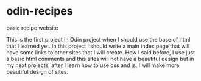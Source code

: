 # odin-recipes
basic recipe website

This is the first project in Odin project when I should use the base of html that I learned yet.
In this project I should write a main index page that will have some links to other sites that I will create.
How I said before, I use just a basic html comments and this sites will not have a beautiful design but in my next projects, after I learn how to use css and js, I will make more beautiful design of sites.